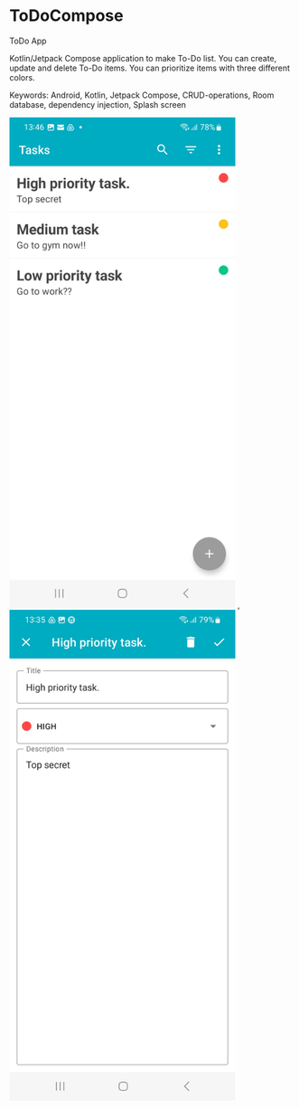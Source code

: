 # ToDoCompose

ToDo App

Kotlin/Jetpack Compose application to make To-Do list. You can create, update and delete To-Do items. You can prioritize items with three different colors.

Keywords: Android, Kotlin, Jetpack Compose, CRUD-operations, Room database, dependency injection, Splash screen

<img src="images/Screenshot_To-Do Compose1.jpg" width="400"> , <img src="images/Screenshot_To-Do Compose2.jpg" width="400">


